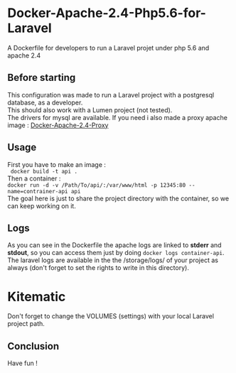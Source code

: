 # Docker-Apache-2.4-Php5.6-for-Laravel
A Dockerfile for developers to run a Laravel projet under php 5.6 and apache 2.4

## Before starting

This configuration was made to run a Laravel project with a postgresql database, as a developer.  
This should also work with a Lumen project (not tested).  
The drivers for mysql are available.
If you need i also made a proxy apache image : [Docker-Apache-2.4-Proxy](https://github.com/ZHAJOR/Docker-Apache-2.4-Proxy)

## Usage
First you have to make an image :  
` docker build -t api .`  
Then a container :  
`docker run -d -v /Path/To/api/:/var/www/html -p 12345:80 --name=contrainer-api api`  
The goal here is just to share the project directory with the container, so we can keep working on it.

## Logs
As you can see in the Dockerfile the apache logs are linked to **stderr** and **stdout**, so you can access them just by doing `docker logs container-api`.  
The laravel logs are available in the the /storage/logs/ of your project as always (don't forget to set the rights to write in this directory).

# Kitematic
Don't forget to change the VOLUMES (settings) with your local Laravel project path.

## Conclusion
Have fun !
